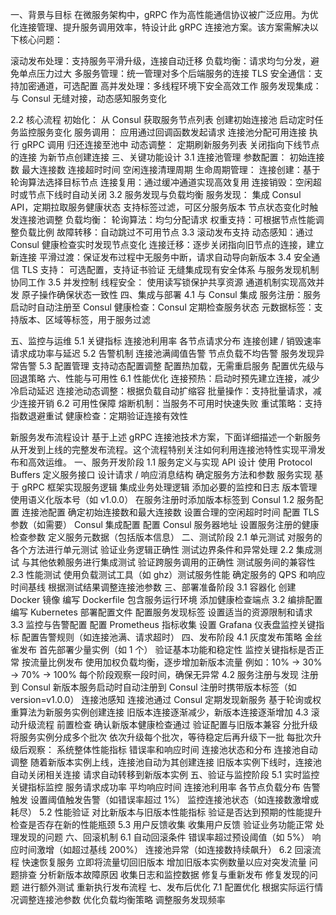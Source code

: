 一、背景与目标
在微服务架构中，gRPC 作为高性能通信协议被广泛应用。为优化连接管理、提升服务调用效率，特设计此 gRPC 连接池方案。该方案需解决以下核心问题：

滚动发布处理：支持服务平滑升级，连接自动迁移
负载均衡：请求均匀分发，避免单点压力过大
多服务管理：统一管理对多个后端服务的连接
TLS 安全通信：支持加密通道，可选配置
高并发处理：多线程环境下安全高效工作
服务发现集成：与 Consul 无缝对接，动态感知服务变化

2.2 核心流程
初始化：
从 Consul 获取服务节点列表
创建初始连接池
启动定时任务监控服务变化
服务调用：
应用通过回调函数发起请求
连接池分配可用连接
执行 gRPC 调用
归还连接至池中
动态调整：
定期刷新服务列表
关闭指向下线节点的连接
为新节点创建连接
三、关键功能设计
3.1 连接池管理
参数配置：
初始连接数
最大连接数
连接超时时间
空闲连接清理周期
生命周期管理：
连接创建：基于轮询算法选择目标节点
连接复用：通过缓冲通道实现高效复用
连接销毁：空闲超时或节点下线时自动关闭
3.2 服务发现与负载均衡
服务发现：
集成 Consul API，定期拉取服务健康状态
支持标签过滤，可区分服务版本
节点状态变化时触发连接池调整
负载均衡：
轮询算法：均匀分配请求
权重支持：可根据节点性能调整负载比例
故障转移：自动跳过不可用节点
3.3 滚动发布支持
动态感知：通过 Consul 健康检查实时发现节点变化
连接迁移：逐步关闭指向旧节点的连接，建立新连接
平滑过渡：保证发布过程中无服务中断，请求自动导向新版本
3.4 安全通信
TLS 支持：
可选配置，支持证书验证
无缝集成现有安全体系
与服务发现机制协同工作
3.5 并发控制
线程安全：
使用读写锁保护共享资源
通道机制实现高效并发
原子操作确保状态一致性
四、集成与部署
4.1 与 Consul 集成
服务注册：服务启动时自动注册至 Consul
健康检查：Consul 定期检查服务状态
元数据标签：支持版本、区域等标签，用于服务过滤

五、监控与运维
5.1 关键指标
连接池利用率
各节点请求分布
连接创建 / 销毁速率
请求成功率与延迟
5.2 告警机制
连接池满阈值告警
节点负载不均告警
服务发现异常告警
5.3 配置管理
支持动态配置调整
配置热加载，无需重启服务
配置优先级与回退策略
六、性能与可用性
6.1 性能优化
连接预热：启动时预先建立连接，减少冷启动延迟
连接池动态调整：根据负载自动扩缩容
批量操作：支持批量请求，减少连接开销
6.2 可用性保障
熔断机制：当服务不可用时快速失败
重试策略：支持指数退避重试
健康检查：定期验证连接有效性

新服务发布流程设计
基于上述 gRPC 连接池技术方案，下面详细描述一个新服务从开发到上线的完整发布流程。这个流程特别关注如何利用连接池特性实现平滑发布和高效运维。
一、服务开发阶段
1.1 服务定义与实现
API 设计
使用 Protocol Buffers 定义服务接口
设计请求 / 响应消息结构
确定服务方法和参数
服务实现
基于 gRPC 框架实现服务逻辑
集成业务处理逻辑
添加必要的监控和日志
版本管理
使用语义化版本号（如 v1.0.0）
在服务注册时添加版本标签到 Consul
1.2 服务配置
连接池配置
确定初始连接数和最大连接数
设置合理的空闲超时时间
配置 TLS 参数（如需要）
Consul 集成配置
配置 Consul 服务器地址
设置服务注册的健康检查参数
定义服务元数据（包括版本信息）
二、测试阶段
2.1 单元测试
对服务的各个方法进行单元测试
验证业务逻辑正确性
测试边界条件和异常处理
2.2 集成测试
与其他依赖服务进行集成测试
验证跨服务调用的正确性
测试服务间的兼容性
2.3 性能测试
使用负载测试工具（如 ghz）测试服务性能
确定服务的 QPS 和响应时间基线
根据测试结果调整连接池参数
三、部署准备阶段
3.1 容器化
创建 Docker 镜像
编写 Dockerfile 包含服务运行环境
添加健康检查端点
3.2 编排配置
编写 Kubernetes 部署配置文件
配置服务发现标签
设置适当的资源限制和请求
3.3 监控与告警配置
配置 Prometheus 指标收集
设置 Grafana 仪表盘监控关键指标
配置告警规则（如连接池满、请求超时）
四、发布阶段
4.1 灰度发布策略
金丝雀发布
首先部署少量实例（如 1 个）
验证基本功能和稳定性
监控关键指标是否正常
按流量比例发布
使用加权负载均衡，逐步增加新版本流量
例如：10% → 30% → 70% → 100%
每个阶段观察一段时间，确保无异常
4.2 服务注册与发现
注册到 Consul
新版本服务启动时自动注册到 Consul
注册时携带版本标签（如 version=v1.0.0）
连接池感知
连接池通过 Consul 定期发现新服务
基于轮询或权重算法为新服务实例创建连接
旧版本连接逐渐减少，新版本连接逐渐增加
4.3 滚动升级流程
前置检查
确认新版本健康检查通过
验证配置与旧版本兼容
分批升级
将服务实例分成多个批次
依次升级每个批次，等待稳定后再升级下一批
每批次升级后观察：
系统整体性能指标
错误率和响应时间
连接池状态和分布
连接池自动调整
随着新版本实例上线，连接池自动为其创建连接
旧版本实例下线时，连接池自动关闭相关连接
请求自动转移到新版本实例
五、验证与监控阶段
5.1 实时监控
关键指标监控
服务请求成功率
平均响应时间
连接池利用率
各节点负载分布
告警触发
设置阈值触发告警（如错误率超过 1%）
监控连接池状态（如连接数激增或耗尽）
5.2 性能验证
对比新版本与旧版本性能指标
验证是否达到预期的性能提升
检查是否存在新的性能瓶颈
5.3 用户反馈收集
收集用户反馈
验证业务功能正常
处理发现的问题
六、回滚机制
6.1 自动回滚条件
错误率超过预设阈值（如 5%）
响应时间激增（如超过基线 200%）
连接池异常（如连接数持续飙升）
6.2 回滚流程
快速恢复服务
立即将流量切回旧版本
增加旧版本实例数量以应对突发流量
问题排查
分析新版本故障原因
收集日志和监控数据
修复与重新发布
修复发现的问题
进行额外测试
重新执行发布流程
七、发布后优化
7.1 配置优化
根据实际运行情况调整连接池参数
优化负载均衡策略
调整服务发现频率